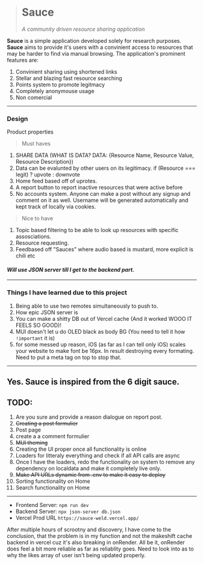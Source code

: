 
> # Sauce
>*A community driven resource sharing application*

**Sauce** is a simple application developed solely for research purposes. **Sauce** aims to provide it's users
with a convinient access to resources that may be harder to find via manual browsing.
The application's prominent features are:
1) Convinient sharing using shortened links
2) Stellar and blazing fast resource searching 
3) Points system to promote legitmacy
4) Completely anonymouse usage
5) Non comercial
---
### **Design**
Product properties
>Must haves
1) SHARE DATA (WHAT IS DATA? DATA: {Resource Name, Resource Value, Resource Description})
2) Data can be evalunted by other users on its legitimacy.
if (Resource === legit) ? upvote : downvote
3) Home feed based off of uprotes.
4) A report button to report inactive resources that were active before
5) No accounts system. Anyone can make a post without any signup and comment on it as well. Username will be generated automatically and kept track of locally via cookies.
>Nice to have
1) Topic based filtering to be able to look up resources with specific assosciations.
2) Resource requesting.
3) Feedbased off "Sauces" where audio based is mustard, more explicit is chili etc

#### *Will use JSON server till I get to the backend part.*
---
### Things I have learned due to this project
1) Being able to use two remotes simultaneously to push to.
2) How epic JSON server is
3) You can make a shitty DB out of Vercel cache (And it worked WOOO IT FEELS SO GOOD)!
4) MUI doesn't let u do OLED black as body BG (You need to tell it how ```!important``` it is)
5) for some messed up reason, iOS (as far as I can tell only iOS) scales your website to make font be 16px. In result destroying every formating. Need to put a meta tag on top to stop that. 
---
Yes. Sauce is inspired from the 6 digit sauce. 
---
## TODO:
1) Are you sure and provide a reason dialogue on report post.
2) <del>Creating a post formulier</del>
3) Post page
4) create a a comment formulier
5) <del>MUI theming</del>
6) Creating the UI proper once all functionality is online
7) Loaders for litteraly everything and check if all API calls are async
8) Once I have the loaders, redo the functionality on system to remove any dependency on localdata and make it completely live only.
9) <del>Make API URLs dynamic from .env to make it easy to deploy</del>
10) Sorting functionality on Home
11) Search functionality on Home
   
---

- Frontend Server: 
``` npm run dev ```
- Backend Server:
``` npx json-server db.json ```
- Vercel Prod URL
```https://sauce-weld.vercel.app/```


After multiple hours of scrootny and discovery, I have come to the conclusion, that the problem is in 
my function and not the makeshift cache backend in vercel cuz it's also breaking in onRender.
All be it, onRender does feel a bit more reliable as far as reliablity goes.
Need to look into as to why the likes array of user isn't being updated properly.